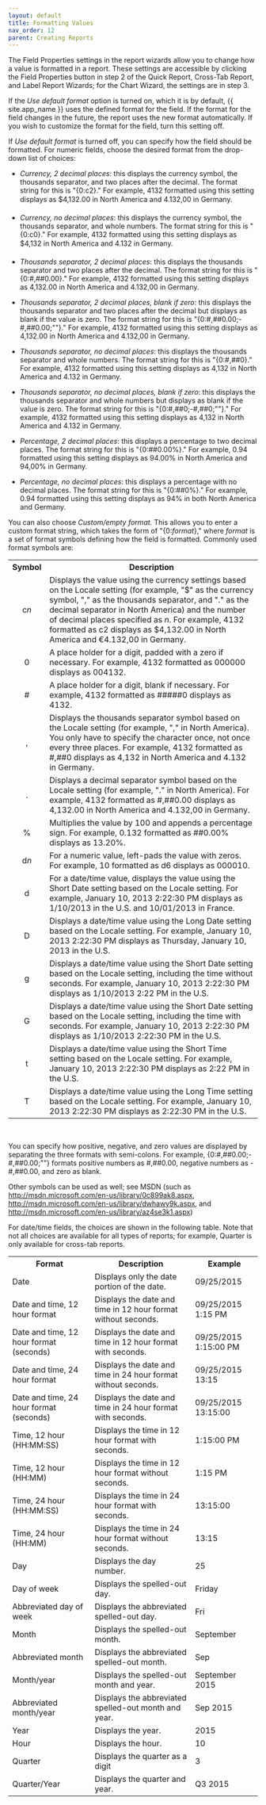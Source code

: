 ```yaml
---
layout: default
title: Formatting Values
nav_order: 12
parent: Creating Reports
---
```

The Field Properties settings in the report wizards allow you to change how a value is formatted in a report. These settings are accessible by clicking the Field Properties button in step 2 of the Quick Report, Cross-Tab Report, and Label Report Wizards; for the Chart Wizard, the settings are in step 3.

If the *Use default format* option is turned on, which it is by default, {{ site.app_name }} uses the defined format for the field. If the format for the field changes in the future, the report uses the new format automatically. If you wish to customize the format for the field, turn this setting off.

If *Use default format* is turned off, you can specify how the field should be formatted. For numeric fields, choose the desired format from the drop-down list of choices:

* *Currency, 2 decimal places*: this displays the currency symbol, the thousands separator, and two places after the decimal. The format string for this is "{0:c2}." For example, 4132 formatted using this setting displays as $4,132.00 in North America and &#128;4.132,00 in Germany.

* *Currency, no decimal places*: this displays the currency symbol, the thousands separator, and whole numbers. The format string for this is "{0:c0}." For example, 4132 formatted using this setting displays as $4,132 in North America and &#128;4.132 in Germany.

* *Thousands separator, 2 decimal places*: this displays the thousands separator and two places after the decimal. The format string for this is "{0:#,##0.00}." For example, 4132 formatted using this setting displays as 4,132.00 in North America and 4.132,00 in Germany.

* *Thousands separator, 2 decimal places, blank if zero*: this displays the thousands separator and two places after the decimal but displays as blank if the value is zero. The format string for this is "{0:#,##0.00;-#,##0.00;""}." For example, 4132 formatted using this setting displays as 4,132.00 in North America and 4.132,00 in Germany.

* *Thousands separator, no decimal places*: this displays the thousands separator and whole numbers. The format string for this is "{0:#,##0}." For example, 4132 formatted using this setting displays as 4,132 in North America and 4.132 in Germany.

* *Thousands separator, no decimal places, blank if zero*: this displays the thousands separator and whole numbers but displays as blank if the value is zero. The format string for this is "{0:#,##0;-#,##0;""}." For example, 4132 formatted using this setting displays as 4,132 in North America and 4.132 in Germany.

* *Percentage, 2 decimal places*: this displays a percentage to two decimal places. The format string for this is "{0:##0.00%}." For example, 0.94 formatted using this setting displays as 94.00% in North America and 94,00% in Germany.

* *Percentage, no decimal places*: this displays a percentage with no decimal places. The format string for this is "{0:##0%}." For example, 0.94 formatted using this setting displays as 94% in both North America and Germany.

You can also choose *Custom/empty format*. This allows you to enter a custom format string, which takes the form of "{0:*format*}," where *format* is a set of format symbols defining how the field is formatted. Commonly used format symbols are:

<table class="detailtable table-striped">
<tr>
<th>Symbol</th><th>Description</th>
</tr>
<tr>
<td align="center">c<i>n</i></td><td>Displays the value using the currency settings based on the Locale setting (for example, "$" as the currency symbol, "," as the thousands separator, and "." as the decimal separator in North America) and the number of decimal places specified as <i>n</i>. For example, 4132 formatted as c2 displays as $4,132.00 in North America and &#128;4.132,00 in Germany.</td>
</tr>
<tr>
<td align="center">0</td><td>A place holder for a digit, padded with a zero if necessary. For example, 4132 formatted as 000000 displays as 004132.</td>
</tr>
<tr>
<td align="center">#</td><td>A place holder for a digit, blank if necessary. For example, 4132 formatted as #####0 displays as 4132.</td>
</tr>
<tr>
<td align="center">,</td><td>Displays the thousands separator symbol based on the Locale setting (for example, "," in North America). You only have to specify the character once, not once every three places. For example, 4132 formatted as #,##0 displays as 4,132 in North America and 4.132 in Germany.</td>
</tr>
<tr>
<td align="center">.</td><td>Displays a decimal separator symbol based on the Locale setting (for example, "." in North America). For example, 4132 formatted as #,##0.00 displays as 4,132.00 in North America and 4.132,00 in Germany.</td>
</tr>
<tr>
<td align="center">%</td><td>Multiplies the value by 100 and appends a percentage sign. For example, 0.132 formatted as ##0.00% displays as 13.20%.</td>
</tr>
<tr>
<td align="center">d<i>n</i></td><td>For a numeric value, left-pads the value with zeros. For example, 10 formatted as d6 displays as 000010.</td>
</tr>
<tr>
<td align="center">d</td><td>For a date/time value, displays the value using the Short Date setting based on the Locale setting. For example, January 10, 2013 2:22:30 PM displays as 1/10/2013 in the U.S. and 10/01/2013 in France.</td>
</tr>
<tr>
<td align="center">D</td><td>Displays a date/time value using the Long Date setting based on the Locale setting. For example, January 10, 2013 2:22:30 PM displays as Thursday, January 10, 2013 in the U.S.</td>
</tr>
<tr>
<td align="center">g</td><td>Displays a date/time value using the Short Date setting based on the Locale setting, including the time without seconds. For example, January 10, 2013 2:22:30 PM displays as 1/10/2013 2:22 PM in the U.S.</td>
</tr>
<tr>
<td align="center">G</td><td>Displays a date/time value using the Short Date setting based on the Locale setting, including the time with seconds. For example, January 10, 2013 2:22:30 PM displays as 1/10/2013 2:22:30 PM in the U.S.</td>
</tr>
<tr>
<td align="center">t</td><td>Displays a date/time value using the Short Time setting based on the Locale setting. For example, January 10, 2013 2:22:30 PM displays as 2:22 PM in the U.S.</td>
</tr>
<tr>
<td align="center">T</td><td>Displays a date/time value using the Long Time setting based on the Locale setting. For example, January 10, 2013 2:22:30 PM displays as 2:22:30 PM in the U.S.</td>
</tr>
</table><br />

You can specify how positive, negative, and zero values are displayed by separating the three formats with semi-colons. For example, {0:#,##0.00;-#,##0.00;""} formats positive numbers as #,##0.00, negative numbers as -#,##0.00, and zero as blank.

Other symbols can be used as well; see MSDN (such as <a href="http://msdn.microsoft.com/en-us/library/0c899ak8.aspx" target="top">http://msdn.microsoft.com/en-us/library/0c899ak8.aspx</a>, <a href="http://msdn.microsoft.com/en-us/library/dwhawy9k.aspx" target="top">http://msdn.microsoft.com/en-us/library/dwhawy9k.aspx</a>, and <a href="http://msdn.microsoft.com/en-us/library/az4se3k1.aspx" target="top">http://msdn.microsoft.com/en-us/library/az4se3k1.aspx</a>)

For date/time fields, the choices are shown in the following table. Note that not all choices are available for all types of reports; for example, Quarter is only available for cross-tab reports.

<table class="detailtable table-striped">
<tr>
<th>Format</th><th>Description</th><th>Example</th>
</tr>
<tr>
<td>Date</td><td>Displays only the date portion of the date.</td><td>09/25/2015</td>
</tr>
<tr>
<td>Date and time, 12 hour format</td><td>Displays the date and time in 12 hour format without seconds.</td><td>09/25/2015 1:15 PM</td>
</tr>
<tr>
<td>Date and time, 12 hour format (seconds)</td><td>Displays the date and time in 12 hour format with seconds.</td><td>09/25/2015 1:15:00 PM</td>
</tr>
<tr>
<td>Date and time, 24 hour format</td><td>Displays the date and time in 24 hour format without seconds.</td><td>09/25/2015 13:15</td>
</tr>
<tr>
<td>Date and time, 24 hour format (seconds)</td><td>Displays the date and time in 24 hour format with seconds.</td><td>09/25/2015 13:15:00</td>
</tr>
<tr>
<td>Time, 12 hour (HH:MM:SS)</td><td>Displays the time in 12 hour format with seconds.</td><td>1:15:00 PM</td>
</tr>
<tr>
<td>Time, 12 hour (HH:MM)</td><td>Displays the time in 12 hour format without seconds.</td><td>1:15 PM</td>
</tr>
<tr>
<td>Time, 24 hour (HH:MM:SS)</td><td>Displays the time in 24 hour format with seconds.</td><td>13:15:00</td>
</tr>
<tr>
<td>Time, 24 hour (HH:MM)</td><td>Displays the time in 24 hour format without seconds.</td><td>13:15</td>
</tr>
<tr>
<td>Day</td><td>Displays the day number.</td><td>25</td>
</tr>
<tr>
<td>Day of week</td><td>Displays the spelled-out day.</td><td>Friday</td>
</tr>
<tr>
<td>Abbreviated day of week</td><td>Displays the abbreviated spelled-out day.</td><td>Fri</td>
</tr>
<tr>
<td>Month</td><td>Displays the spelled-out month.</td><td>September</td>
</tr>
<tr>
<td>Abbreviated month</td><td>Displays the abbreviated spelled-out month.</td><td>Sep</td>
</tr>
<tr>
<td>Month/year</td><td>Displays the spelled-out month and year.</td><td>September 2015</td>
</tr>
<tr>
<td>Abbreviated month/year</td><td>Displays the abbreviated spelled-out month and year.</td><td>Sep 2015</td>
</tr>
<tr>
<td>Year</td><td>Displays the year.</td><td>2015</td>
</tr>
<tr>
<td>Hour</td><td>Displays the hour.</td><td>10</td>
</tr>
<tr>
<td>Quarter</td><td>Displays the quarter as a digit</td><td>3</td>
</tr>
<tr>
<td>Quarter/Year</td><td>Displays the quarter and year.</td><td>Q3 2015</td>
</tr>
</table>
